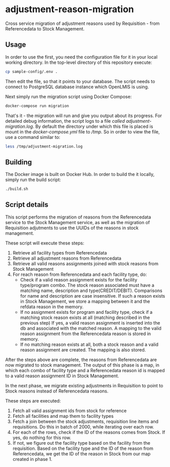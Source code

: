 # adjustment-reason-migration

Cross service migration of adjustment reasons used by Requisition - from Referencedata to Stock Management.

## Usage

In order to use the first, you need the configuration file for it in your local working directory.
In the top-level directory of this repository execute:

```bash
cp sample-config/.env .
```
Then edit the file, so that it points to your database. The script needs to
connect to PostgreSQL database instance which OpenLMIS is using.

Next simply run the migration script using Docker Compose:

```bash
docker-compose run migration
```

That's it - the migration will run and give you output about its progress.
For detailed debug information, the script logs to a file *called adjustment-migration.log*.
By default the directory under which this file is placed is mount in the *docker-compose.yml* file
to */tmp*. So in order to view the file, use a command similar to:

```bash
less /tmp/adjustment-migration.log
```

## Building

The Docker image is built on Docker Hub. In order to build the it locally, simply run the build script:

```bash
./build.sh
``` 

## Script details

This script performs the migration of reasons from the Referencedata service to the Stock Management service, as well
as the migration of Requisition adjutments to use the UUIDs of the reasons in stock management.

These script will execute these steps:
1) Retrieve all facility types from Referencedata
2) Retrieve all adjustment reasons from Referencedata
3) Retrieve all valid reasons assignments joined with stock reasons from Stock Management
4) For reach reason from Referencedata and each facility type, do:
    * Check if a valid reason assignment exists for the facility type/program combo. The stock reason associated must
    have a matching name, description and type(CREDIT/DEBIT). Comparisons for name and description are case insensitive.
    If such a reason exists in Stock Management, we store a mapping between it and the refdata reason in the memory.
    * If no assignment exists for program and facility type, check if a matching stock reason exists at all (matching 
    described in the previous step) If yes, a valid reason assignment is inserted into the db and associated with the
    matched reason. A mapping to the valid reason assignment from the Referencedata reason is stored in memory.
    * If no matching reason exists at all, both a stock reason and a valid reason assignment are created. The mapping is
    also stored.

After the steps above are complete, the reasons from Referencedata are now migrated to stock management. The output of
this phase is a map, in which each combo of facility type and a Referencedata reason id is mapped to a valid reason
assignment ID in Stock Management. 

In the next phase, we migrate existing adjustments in Requisition to point to Stock reasons instead of Referencedata reasons.

These steps are executed:
1) Fetch all valid assignment ids from stock for reference
2) Fetch all facilities and map them to facility types
3) Fetch a join between the stock adjustments, requisition line items and requisitions. Do this in batch of 2000, while iterating
over each row.
4) For each of the rows, check if the ID of the reasons comes from Stock. If yes, do nothing for this row.
5) If not, we figure out the facility type based on the facility from the requisition. Based on the facility type and the
ID of the reason from Referencedata, we get the ID of the reason in Stock from our map created in phase 1.
   